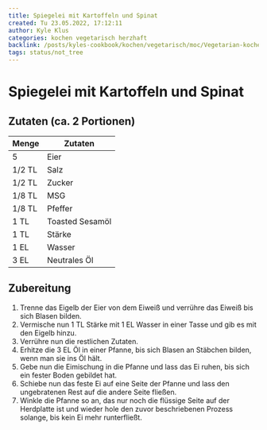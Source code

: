 ```yaml
---
title: Spiegelei mit Kartoffeln und Spinat
created: Tu 23.05.2022, 17:12:11
author: Kyle Klus
categories: kochen vegetarisch herzhaft
backlink: /posts/kyles-cookbook/kochen/vegetarisch/moc/Vegetarian-kochen-Recipes.html
tags: status/not_tree
---
```


# Spiegelei mit Kartoffeln und Spinat

## Zutaten (ca. 2 Portionen)

| Menge            | Zutaten                        |
| ---------------- | ------------------------------ |
| 5                | Eier                           |
| 1/2 TL                | Salz              |
| 1/2 TL                | Zucker                     |
| 1/8 TL                | MSG                           |
| 1/8 TL                | Pfeffer                        |
| 1 TL                | Toasted Sesamöl                 |
| 1 TL                | Stärke                 |
| 1 EL                | Wasser                 |
| 3 EL                | Neutrales Öl                 |

## Zubereitung

1. Trenne das Eigelb der Eier von dem Eiweiß und verrühre das Eiweiß bis sich Blasen bilden.
2. Vermische nun 1 TL Stärke mit 1 EL Wasser in einer Tasse und gib es mit den Eigelb hinzu.
3. Verrühre nun die restlichen Zutaten.
4. Erhitze die 3 EL Öl in einer Pfanne, bis sich Blasen an Stäbchen bilden, wenn man sie ins Öl hält.
5. Gebe nun die Eimischung in die Pfanne und lass das Ei ruhen, bis sich ein fester Boden gebildet hat.
6. Schiebe nun das feste Ei auf eine Seite der Pfanne und lass den ungebratenen Rest auf die andere Seite fließen.
7. Winkle die Pfanne so an, das nur noch die flüssige Seite auf der Herdplatte ist und wieder hole den zuvor beschriebenen Prozess solange, bis kein Ei mehr runterfließt.
